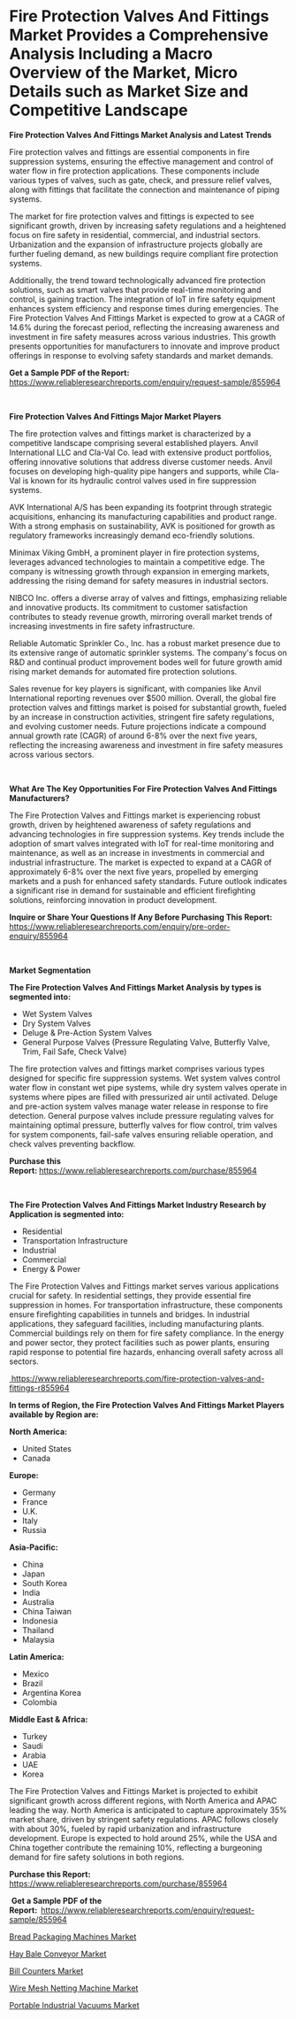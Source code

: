 <p><h1>Fire Protection Valves And Fittings Market Provides a Comprehensive Analysis Including a Macro Overview of the Market, Micro Details such as Market Size and Competitive Landscape</h1></p><p><strong>Fire Protection Valves And Fittings Market Analysis and Latest Trends</strong></p>
<p><p>Fire protection valves and fittings are essential components in fire suppression systems, ensuring the effective management and control of water flow in fire protection applications. These components include various types of valves, such as gate, check, and pressure relief valves, along with fittings that facilitate the connection and maintenance of piping systems.</p><p>The market for fire protection valves and fittings is expected to see significant growth, driven by increasing safety regulations and a heightened focus on fire safety in residential, commercial, and industrial sectors. Urbanization and the expansion of infrastructure projects globally are further fueling demand, as new buildings require compliant fire protection systems.</p><p>Additionally, the trend toward technologically advanced fire protection solutions, such as smart valves that provide real-time monitoring and control, is gaining traction. The integration of IoT in fire safety equipment enhances system efficiency and response times during emergencies. The Fire Protection Valves And Fittings Market is expected to grow at a CAGR of 14.6% during the forecast period, reflecting the increasing awareness and investment in fire safety measures across various industries. This growth presents opportunities for manufacturers to innovate and improve product offerings in response to evolving safety standards and market demands.</p></p>
<p><strong>Get a Sample PDF of the Report:&nbsp;</strong> <a href="https://www.reliableresearchreports.com/enquiry/request-sample/855964?utm_campaign=48&utm_medium=2&utm_source=Github&utm_content=ia&utm_term=20022025&utm_id=fire-protection-valves-and-fittings">https://www.reliableresearchreports.com/enquiry/request-sample/855964</a></p>
<p>&nbsp;</p>
<p><strong>Fire Protection Valves And Fittings Major Market Players</strong></p>
<p><p>The fire protection valves and fittings market is characterized by a competitive landscape comprising several established players. Anvil International LLC and Cla-Val Co. lead with extensive product portfolios, offering innovative solutions that address diverse customer needs. Anvil focuses on developing high-quality pipe hangers and supports, while Cla-Val is known for its hydraulic control valves used in fire suppression systems.</p><p>AVK International A/S has been expanding its footprint through strategic acquisitions, enhancing its manufacturing capabilities and product range. With a strong emphasis on sustainability, AVK is positioned for growth as regulatory frameworks increasingly demand eco-friendly solutions. </p><p>Minimax Viking GmbH, a prominent player in fire protection systems, leverages advanced technologies to maintain a competitive edge. The company is witnessing growth through expansion in emerging markets, addressing the rising demand for safety measures in industrial sectors.</p><p>NIBCO Inc. offers a diverse array of valves and fittings, emphasizing reliable and innovative products. Its commitment to customer satisfaction contributes to steady revenue growth, mirroring overall market trends of increasing investments in fire safety infrastructure.</p><p>Reliable Automatic Sprinkler Co., Inc. has a robust market presence due to its extensive range of automatic sprinkler systems. The company's focus on R&D and continual product improvement bodes well for future growth amid rising market demands for automated fire protection solutions.</p><p>Sales revenue for key players is significant, with companies like Anvil International reporting revenues over $500 million. Overall, the global fire protection valves and fittings market is poised for substantial growth, fueled by an increase in construction activities, stringent fire safety regulations, and evolving customer needs. Future projections indicate a compound annual growth rate (CAGR) of around 6-8% over the next five years, reflecting the increasing awareness and investment in fire safety measures across various sectors.</p></p>
<p>&nbsp;</p>
<p><strong>What Are The Key Opportunities For Fire Protection Valves And Fittings Manufacturers?</strong></p>
<p><p>The Fire Protection Valves and Fittings market is experiencing robust growth, driven by heightened awareness of safety regulations and advancing technologies in fire suppression systems. Key trends include the adoption of smart valves integrated with IoT for real-time monitoring and maintenance, as well as an increase in investments in commercial and industrial infrastructure. The market is expected to expand at a CAGR of approximately 6-8% over the next five years, propelled by emerging markets and a push for enhanced safety standards. Future outlook indicates a significant rise in demand for sustainable and efficient firefighting solutions, reinforcing innovation in product development.</p></p>
<p><strong>Inquire or Share Your Questions If Any Before Purchasing This Report:</strong> <a href="https://www.reliableresearchreports.com/enquiry/pre-order-enquiry/855964?utm_campaign=48&utm_medium=2&utm_source=Github&utm_content=ia&utm_term=20022025&utm_id=fire-protection-valves-and-fittings">https://www.reliableresearchreports.com/enquiry/pre-order-enquiry/855964</a></p>
<p>&nbsp;</p>
<p><strong>Market Segmentation</strong></p>
<p><strong>The Fire Protection Valves And Fittings Market Analysis by types is segmented into:</strong></p>
<p><ul><li>Wet System Valves</li><li>Dry System Valves</li><li>Deluge & Pre-Action System Valves</li><li>General Purpose Valves (Pressure Regulating Valve, Butterfly Valve, Trim, Fail Safe, Check Valve)</li></ul></p>
<p><p>The fire protection valves and fittings market comprises various types designed for specific fire suppression systems. Wet system valves control water flow in constant wet pipe systems, while dry system valves operate in systems where pipes are filled with pressurized air until activated. Deluge and pre-action system valves manage water release in response to fire detection. General purpose valves include pressure regulating valves for maintaining optimal pressure, butterfly valves for flow control, trim valves for system components, fail-safe valves ensuring reliable operation, and check valves preventing backflow.</p></p>
<p><strong>Purchase this Report:&nbsp;</strong><a href="https://www.reliableresearchreports.com/purchase/855964?utm_campaign=48&utm_medium=2&utm_source=Github&utm_content=ia&utm_term=20022025&utm_id=fire-protection-valves-and-fittings">https://www.reliableresearchreports.com/purchase/855964</a></p>
<p>&nbsp;</p>
<p><strong>The Fire Protection Valves And Fittings Market Industry Research by Application is segmented into:</strong></p>
<p><ul><li>Residential</li><li>Transportation Infrastructure</li><li>Industrial</li><li>Commercial</li><li>Energy & Power</li></ul></p>
<p><p>The Fire Protection Valves and Fittings market serves various applications crucial for safety. In residential settings, they provide essential fire suppression in homes. For transportation infrastructure, these components ensure firefighting capabilities in tunnels and bridges. In industrial applications, they safeguard facilities, including manufacturing plants. Commercial buildings rely on them for fire safety compliance. In the energy and power sector, they protect facilities such as power plants, ensuring rapid response to potential fire hazards, enhancing overall safety across all sectors.</p></p>
<p><a href="https://www.reliableresearchreports.com/fire-protection-valves-and-fittings-r855964?utm_campaign=48&utm_medium=2&utm_source=Github&utm_content=ia&utm_term=20022025&utm_id=fire-protection-valves-and-fittings">&nbsp;https://www.reliableresearchreports.com/fire-protection-valves-and-fittings-r855964</a></p>
<p><strong>In terms of Region, the Fire Protection Valves And Fittings Market Players available by Region are:</strong></p>
<p>
    <p> <strong> North America: </strong>
        <ul>
            <li>United States</li>
            <li>Canada</li>
        </ul>
        </p> 
    <p> <strong> Europe: </strong>
        <ul>
            <li>Germany</li>
            <li>France</li>
            <li>U.K.</li>
            <li>Italy</li>
            <li>Russia</li>
        </ul>
        </p> 
    <p> <strong> Asia-Pacific: </strong>
        <ul>
            <li>China</li>
            <li>Japan</li>
            <li>South Korea</li>
            <li>India</li>
            <li>Australia</li>
            <li>China Taiwan</li>
            <li>Indonesia</li>
            <li>Thailand</li>
            <li>Malaysia</li>
        </ul>
        </p> 
    <p> <strong> Latin America: </strong>
        <ul>
            <li>Mexico</li>
            <li>Brazil</li>
            <li>Argentina Korea</li>
            <li>Colombia</li>
        </ul>
        </p> 
    <p> <strong> Middle East & Africa: </strong>
        <ul>
            <li>Turkey</li>
            <li>Saudi</li>
            <li>Arabia</li>
            <li>UAE</li>
            <li>Korea</li>
        </ul>
    </p>
    </p>
<p><p>The Fire Protection Valves and Fittings Market is projected to exhibit significant growth across different regions, with North America and APAC leading the way. North America is anticipated to capture approximately 35% market share, driven by stringent safety regulations. APAC follows closely with about 30%, fueled by rapid urbanization and infrastructure development. Europe is expected to hold around 25%, while the USA and China together contribute the remaining 10%, reflecting a burgeoning demand for fire safety solutions in both regions.</p></p>
<p><strong>Purchase this Report: </strong><a href="https://www.reliableresearchreports.com/purchase/855964?utm_campaign=48&utm_medium=2&utm_source=Github&utm_content=ia&utm_term=20022025&utm_id=fire-protection-valves-and-fittings">https://www.reliableresearchreports.com/purchase/855964</a></p>
<p>&nbsp;<strong>Get a Sample PDF of the Report:&nbsp;&nbsp;</strong><a href="https://www.reliableresearchreports.com/enquiry/request-sample/855964?utm_campaign=48&utm_medium=2&utm_source=Github&utm_content=ia&utm_term=20022025&utm_id=fire-protection-valves-and-fittings">https://www.reliableresearchreports.com/enquiry/request-sample/855964</a></p>
<p><strong></strong></p>
<p><p><a href="https://github.com/ivetasyizhi/Market-Research-Report-List-1/blob/main/bread-packaging-machines-market.md?utm_campaign=48&utm_medium=2&utm_source=Github&utm_content=ia&utm_term=20022025&utm_id=fire-protection-valves-and-fittings">Bread Packaging Machines Market</a></p><p><a href="https://github.com/daemluari/Market-Research-Report-List-1/blob/main/hay-bale-conveyor-market.md?utm_campaign=48&utm_medium=2&utm_source=Github&utm_content=ia&utm_term=20022025&utm_id=fire-protection-valves-and-fittings">Hay Bale Conveyor Market</a></p><p><a href="https://github.com/vigoseiler/Market-Research-Report-List-1/blob/main/bill-counters-market.md?utm_campaign=48&utm_medium=2&utm_source=Github&utm_content=ia&utm_term=20022025&utm_id=fire-protection-valves-and-fittings">Bill Counters Market</a></p><p><a href="https://github.com/poianaokkels/Market-Research-Report-List-1/blob/main/wire-mesh-netting-machine-market.md?utm_campaign=48&utm_medium=2&utm_source=Github&utm_content=ia&utm_term=20022025&utm_id=fire-protection-valves-and-fittings">Wire Mesh Netting Machine Market</a></p><p><a href="https://github.com/jhamygunler/Market-Research-Report-List-1/blob/main/portable-industrial-vacuums-market.md?utm_campaign=48&utm_medium=2&utm_source=Github&utm_content=ia&utm_term=20022025&utm_id=fire-protection-valves-and-fittings">Portable Industrial Vacuums Market</a></p></p>